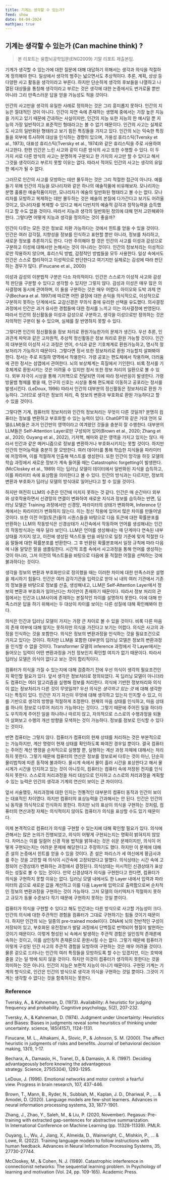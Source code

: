 ```yaml
---
title: 기계는 생각할 수 있는가?
feed: show
date: 04-04-2024
mathjax: true
---
```


## 기계는 생각할 수 있는가 (Can machine think) ?

> 본 리포트는 융합뇌공학입문(ENG2009) 기말 리포트 제출본임.

기계가 생각할 수 있는가에 대한 질문에 대해 대답하기 위해서는 생각과 의식을 적절하게 정의해야 한다. 일상에서 생각의 범주는 넓으면서도 추상적이다. 추론, 계획, 상상 등 다양한 사고 활동을 생각이라고 부른다. 하지만 단순하게 생각의 후보들을 나열하고 나열된 대상들을 통칭해 생각이라고 부르는 것은 생각에 대한 논증에서도 번거로울 뿐만 아니라 그리 만족스러운 답을 얻을 가능성도 적을 것이다.


인간의 사고만을 생각의 유일한 사례로 정의하는 것은 그리 흥미롭지 못하다. 인간의 지능은 절대적인 것이 아니다. 인간이 자연 속에 존재하는 생명체 중에서는 가장 높은 지능을 가지고 있기 때문에 간과하는 사실이지만, 인간의 지능 또한 지능의 한 예시일 뿐 지능의 가장 일반적이고 표준적인 형태라고는 볼 수 없기 때문이다. 인간의 사고는 실제로도 사고의 일반화된 형태라고 보기 힘든 특징들을 가지고 있다. 인간의 뇌는 익숙한 특징들을 외부에 투사하여 대상을 인식하는 경향이 있으며, 가용성 휴리스틱(Tversky et al., 1973), 대표성 휴리스틱(Tversky et al., 1974)와 같은 휴리스틱을 주로 사용하여 사고한다. 한편 인간은 느린 사고와 같이 다른 방식의 사고 또한 수행할 수 있다. 이 두 가지 서로 다른 방식의 사고는 분명하게 구분되고 한 가지의 사고만 할 수 있다고 해서 그것을 생각이라고 부르지 못할 이유는 없다. 따라서 적어도 인간의 사고는 생각의 유일한 예시가 될 수 없다.


그러므로 인간의 사고를 모방하는 데만 몰두하는 것은 그리 적절한 접근이 아니다. 예를 들기 위해 인간의 지능을 모나리자와 같은 하나의 예술작품에 비유해보자. 모나리자는 분명 훌륭한 예술작품이지만, 모나리자가 예술의 일반화된 형태라고 볼 수는 없다. 모나리자를 모방하고 복제하는 데만 몰두하는 것은 예술의 본질에 다가간다고 보기도 어려울 것이고, 모나리자를 복제할 수 있다고 해서 다빈치의 예술적 감각과 창작능력을 습득했다고 할 수도 없을 것이다. 따라서 지능과 생각의 일반화된 정의에 대해 먼저 고민해봐야 한다. 그렇다면 어떻게 지능과 생각을 정의하는 것이 좋을까?


인간이 다루는 모든 것은 정보로 치환 가능하다는 것에서 힌트를 얻을 수 있을 것이다. 인간은 여러 감각질, 지향성을 정보를 인식하고 표현할 뿐만 아니라, 정보를 처리하고, 새로운 정보를 추론하기도 한다. 다만 주의해야 할 것은 인간의 사고를 이성과 감성으로 구분하고 이성에 대해서만 논해서는 것이 아니라는 것이다. 인간의 정보처리는 이성적으로만 작용하지 않으며, 휴리스틱 방법, 감정적인 방법들을 모두 사용한다. 일상 속에서도 인간은 스스로 합리적이고 이성적으로 판단한다고 여기지만 실제로는 감성에 따라 판단하는 경우가 많다. (Finucane et al., 2000)


이성과 감성의 이분법적 구분은 다소 자의적이다. 인간은 스스로가 이성적 사고와 감성적 판단을 구분할 수 있다고 생각할 수 있지만 그렇지 않다. 감성과 이성은 매우 많은 의사결정에 동시에 관여하며, 이 둘을 구분하는 것은 매우 어렵다. 아이오와 도박 과제 연구(Bechara et al. 1997)에 따르면 어떤 결정에 대한 손익을 의식적으로, 이성적으로 구분하지 못하는 단계에서도 교감신경은 무의식 중에 유리한 선택을 유도했다. 의사결정 과정에서 인간은 과거 유사한 경험들에 대한 정서를 느끼고 이는 의사결정에 반영된다. 따라서 인간의 정신활동을 이성과 감성으로 구분하고, 생각을 이성으로만 정의하는 것은 자의적인 구분이 될 수 있으며, 실체를 잘 반영하지 못할 수 있다.


그렇다면 인간의 정신활동을 정보 처리로 환원가능한가의 문제가 생긴다. 우선 추론, 인과관계 파악과 같은 고차원적, 추상적 정신활동은 정보 처리로 환원 가능할 것이다. 인간의 대부분의 이성적 사고 과정은 언어, 수식과 같은 기호체계로 환원가능하고, 명시적 정보처리가 가능하기 때문이다. 그렇다면 정서 또한 정보처리로 환원 가능할지 살펴봐야 한다. 정서는 주로 피질하 영역에서 작용한다. 가령 공포는 편도체에서 작용하며, 더러움에 관한 정서는 섬엽에서 관여한다. 뇌의 보상체계는 흑질에서 기인한다. 비록 정서를 기호체계로 환원시키는 것은 어려울 수 있지만 정서 또한 정보 처리의 일환으로 볼 수 있다. 외부 자극이 시상을 통해 기저핵으로 전달되면 이에 따라 정서반응이 발생한다. 가령 방울뱀 형체를 봤을 때, 안구의 신호는 시상을 통해 편도체로 이동하고 공포라는 정서를 발생시킨다. (LeDoux, 1996) 따라서 인간의 대부분의 정신활동은 정보처리로 환원 가능하다. 그러므로 생각은 정보의 처리, 즉 정보의 변환과 부호화로 환원 가능하다고 할 수 있을 것이다.


그렇다면 기계, 컴퓨터의 정보처리와 인간의 정보처리는 무엇이 다른 것일까? 분명히 컴퓨터는 정보를 변환하고 부호화할 수 있는 능력이 있다. ChatGPT와 같은 거대 언어 모델(LLM)들은 과거 인간만의 영역이라고 여겨왔던 것들을 충분히 잘 수행한다. 대부분의 LLM들은 Self-Attention Layer로만 구성되어 있어(Brown et al., 2020; Zhang et al., 2020; Ouyang et al., 2022), 기저핵, 해마와 같은 영역을 가지고 있지는 않다. 따라서 인간과 같은 메커니즘으로 정보를 변환하거나 부호화시키지는 못할 것이다. 하지만 인간의 언어능력을 충분히 잘 모방한다. 여러 데이터를 통해 학습한 지식들을 파라미터에 저장하며, 이를 적절하게 인출해 텍스트를 생성한다. 또한 인간이 망각을 하듯 모델의 학습 과정에서 새로운 정보가 계속 들어올 때는 Catastrophic forgetting이 발생한다. (McCloskey et al., 1989) 이는 딥러닝 모델이 데이터에서 일반화된 지식을 습득하고, 이를 파라미터 속에 표상함을 의미한다고 볼 수 있다. 인간의 방식과는 다르지만, 정보의 변환과 부호화가 딥러닝 모델의 방식대로 일어난다고 할 수 있을 것이다.


하지만 여전히 LLM의 수준은 인간에 미치지 못하는 것 같다. 인간은 매 순간마다 외부와 상호작용하면서 신경망의 연결이 변화하여 새로운 지식과 정보를 습득하는 반면, 딥러닝 모델은 Training 과정에서만 신경망, 파라미터의 상태가 변화하며, Inference 단계에서는 파라미터가 변화하지 않는다. 이는 정신 작용에 있어서 많은 차이를 만들어낼 것이다. 또한 이전 어절(토큰)들의 시퀀스들을 바탕으로 다음 토큰에 대한 확률분포를 반환하는 LLM의 작동방식은 신경상태가 시간속에서 작동하며 언어를 생성해내는 인간의 작동방식과는 매우 달라 보인다. LLM은 언어를 생성해내는 매 단계마다 연속된 내부 상태를 가지지 않고, 이전에 생성된 텍스트들 만을 바탕으로 일정 기준에 맞게 적절한 다음 말들에 대한 확률분포를 반환한다. 그 후 반환된 확률분포에서 일정 규칙에 따라 다음에 나올 알맞은 말을 샘플링한다. 시간적 흐름 속에서 사고과정을 통해 언어를 생성하는 것이 아니라, 그저 이전의 텍스트들을 바탕으로 다음에 올 적절한 어절을 선택하는 것에 불과하다는 것이다.


생각을 정보의 변환과 부호화만으로 정의했을 때는 이러한 차이에 대한 만족스러운 설명을 제시하기 힘들다. 인간은 여러 감각기관을 입력으로 받아 뇌 내의 여러 기관에서 기존의 정보들을 바탕으로 정보를 산출, 생성해내고, LLM은 Self-Attention Layer에서 정보의 변환과 부호화가 일어난다는 차이만이 존재하기 때문이다. 따라서 정보 처리의 관점에서는 인간과 LLM사이에 존재하는 본질적인 차이를 설명하지 못한다. 이에 대해 만족스러운 답을 하기 위해서는 두 대상이 차이를 보이는 다른 성질에 대해 확인해봐야 한다.


의식은 인간과 딥러닝 모델이 가지는 가장 큰 차이로 볼 수 있을 것이다. 비록 다른 마음의 존재 여부에 대해 알지는 못하지만 의식을 가진다고 보기는 어렵다. 의식은 사고의 과정을 인식하는 것을 포함한다. 의식은 정보의 변환과정을 인식하는 것을 필요조건으로 가지고 있다는 것이다. 하지만 LLM을 포함한 대부분의 딥러닝 모델은 정보의 변환과정을 인식할 수 없을 것이다. Transformer 모델의 inference 과정에서 각 Layer에서는 들어오는 입력이 어떤 변환과정을 거친 정보인지 확인할 여지가 없기 때문이다. 따라서 딥러닝 모델은 의식이 없다고 보는 것이 합리적이다.


컴퓨터가 의식을 가질 수 있는지에 대해 검증하기 전에 우선 의식이 생각의 필요조건인지 확인할 필요가 있다. 앞서 생각은 정보처리로 정의되었다. 꼭 딥러닝 모델이 아니더라도 컴퓨터는 여러 알고리즘을 실행해 정보를 처리한다. 의식에 기반한 정보처리와 의식이 없는 정보처리가 다른 것이 무엇일까? 우선 의식은 _생각하고 있는 것_ 에 대해 생각한다는 특징이 있다. 인간은 자기 자신이 무엇에 대해 생각하고 있는지 인지할 수 있고, 이를 기반으로 생각의 방향을 적절하게 조정한다. 현재의 마음 상태를 인식하고, 마음 상태를 하나의 정보로 다루어 처리가 가능하다는 것이다. 그렇기 때문에 주어진 일을 하더라도 우직하게 주어진 일을 하나하나 따르지 않고, 자의적으로 스스로의 수행과정을 되돌아 살펴보고 수행의 개선 방향을 모색하는 것이 가능하다. 정보를 정보로 인식할 수 있다는 것이다.


반면 컴퓨터는 그렇지 않다. 컴퓨터가 컴퓨터의 현재 상태를 처리하는 것은 부분적으로는 가능하지만, 계산 명령이 현재 상태를 확인하도록 짜여진 경우일 뿐이다. 결국 컴퓨터는 주어진 계산 명령을 순차적으로 실행할 뿐, 실행하는 계산 과정 자체에 대해서는 처리하지 못한다. 그렇기 때문에 컴퓨터의 연산은 정보를 정보로써 다루는 것이 아닌, 단순히 물리법칙에 따른 동작에 불과하다. 물시계 속에서 물이 흘러 시간을 표상한다고 해서 물시계가 시간을 인지하고 있는 것이 아니듯이, 컴퓨터는 컴퓨터 속에 저장된 전자를 인식하지 못한다. 스스로의 처리과정을 처리 대상으로 인지하고 스스로의 처리과정을 계획할 수 있는 능력은 인간의 생각과 기계의 연산이 보이는 큰 차이이다.


앞서 서술했듯, 처리과정에 대한 인지는 전통적인 대부분의 컴퓨터 동작과 인간이 보이는 대표적인 차이였다. 하지만 컴퓨터의 표상능력을 간과해서는 안 된다. 인간은 인간의 뇌 동작을 의식적으로 인식하지 못한다. 하지만 뇌의 표상이 의식을 구현하는 것처럼, 컴퓨터의 연산과정 자체는 의식적이지 않아도 컴퓨터가 의식을 표상할 수도 있기 때문이다.


이제 본격적으로 컴퓨터가 의식을 구현할 수 있는지에 대해 확인할 필요가 있다. 의식에 관해서는 많은 논의가 진행되었고, 의식이 어떻게 구현되는지는 명확히 밝혀지지 않았다. 차머스는 이를 일컬어 신경 작용 법칙을 밝혀내는 것은 쉬운 문제이지만, 의식이 어떻게 구현되는지는 어려운 문제에 해당한다고 주장하기도 했다. 하지만 이 문제에 대해 존 설의 논증에서 힌트를 얻을 수 있을 것이다. 존 설은 파리스가 세 여신에게 황금사과를 주는 것을 고민할 때 의식이 시간속에 고정되었다고 말했다. 의식상태는 시간 속에 고정되어 신경상태가 변화하는 과정에서 결정된다. 의식상태는 미시적인 신경상태가 표상하는 성질로 볼 수 있는 것이다. 만약 신경상태가 의식을 구현한다고 한다면, 컴퓨터가 의식을 구현하지 못할 이유는 없다. 딥러닝 모델 내에서도 한 Layer 내에서 입력과 파라미터의 곱으로 새로운 값을 계산하고 이를 다음 Layer에 입력으로 출력함으로써 순차적인 정보의 변환과정을 구현하는 것이 가능하다. 그저 모델의 아키텍처가 적절하지 못하고 규모가 동물 수준보다 작기 때문에 구현하지 못하는 것일 뿐이다.


컴퓨터가 의식을 구현할 수 있다고 해도 인간과는 다른 방식으로 사고할 가능성이 크다. 인간의 의식에 대한 주관적인 경험을 컴퓨터가 그대로 구현하기는 힘들 것이기 때문이다. 하지만 인간의 뇌는 일종의 pre-trained model이다. DNA에 뇌의 전반적인 구성이 저장되어 있고, 부호화된 유전정보가 발달 과정에서 단백질로 번역되어 형질이 발현하는 것이기 때문이다. 이렇게 형성된 뇌 속에서 발생하는 주관적 경험은 일인칭적 존재론에 속하는 것이고, 이를 삼인칭적 존재론으로 환원시킬 수는 없다. 그렇기 때문에 컴퓨터가 이렇게 구성된 인간 사고의 주관적 경험을 모방하여 구현하는 것은 매우 어려울 것이다. 물론 겉으로 드러나는 인간의 여러 특징들을 모방하도록 할 수는 있겠지만, 이는 호박에 줄을 긋는 일 밖에 되지 않을 것이다. 하지만 이것이 컴퓨터가 생각하지 못한다는 것을 의미하는 것은 아니다. 인간의 지능은 보편적 지능이 아니기 때문이다. 구현된 기계는 기계의 방식으로, 인간은 인간의 방식으로 생각과 의식을 구현하는 것일 뿐이다. 그것이 기계는 생각할 수 없다는 것을 함축하지는 못한다.

### Reference

Tversky, A., & Kahneman, D. (1973). Availability: A heuristic for judging frequency and probability. Cognitive psychology, 5(2), 207-232.

Tversky, A., & Kahneman, D. (1974). Judgment under Uncertainty: Heuristics and Biases: Biases in judgments reveal some heuristics of thinking under uncertainty. science, 185(4157), 1124-1131.

Finucane, M. L., Alhakami, A., Slovic, P., & Johnson, S. M. (2000). The affect heuristic in judgments of risks and benefits. Journal of behavioral decision making, 13(1), 1-17.

Bechara, A., Damasio, H., Tranel, D., & Damasio, A. R. (1997). Deciding advantageously before knowing the advantageous strategy. Science, 275(5304), 1293-1295.

LeDoux, J. (1996). Emotional networks and motor control: a fearful view. Progress in brain research, 107, 437-446.

Brown, T., Mann, B., Ryder, N., Subbiah, M., Kaplan, J. D., Dhariwal, P., ... & Amodei, D. (2020). Language models are few-shot learners. Advances in neural information processing systems, 33, 1877-1901.

Zhang, J., Zhao, Y., Saleh, M., & Liu, P. (2020, November). Pegasus: Pre-training with extracted gap-sentences for abstractive summarization. In International Conference on Machine Learning (pp. 11328-11339). PMLR.

Ouyang, L., Wu, J., Jiang, X., Almeida, D., Wainwright, C., Mishkin, P., ... & Lowe, R. (2022). Training language models to follow instructions with human feedback. Advances in Neural Information Processing Systems, 35, 27730-27744.

McCloskey, M., & Cohen, N. J. (1989). Catastrophic interference in connectionist networks: The sequential learning problem. In Psychology of learning and motivation (Vol. 24, pp. 109-165). Academic Press.